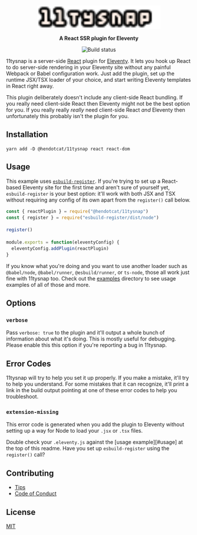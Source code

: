 <p align="center">
  <img
    alt="11tysnap"
    src="https://github.com/hendotcat/11tysnap/raw/trunk/11tysnap.svg"
    height="64"
  />
</p>

<p align="center">
  <strong>
    A React SSR plugin for Eleventy
  </strong>
</p>

<p align="center">
  <img
    src="https://github.com/hendotcat/11tysnap/actions/workflows/publish.yml/badge.svg"
    alt="Build status"
  />
</p>

11tysnap is a server-side [React] plugin for [Eleventy]. It lets you hook up
React to do server-side rendering in your Eleventy site without any painful
Webpack or Babel configuration work. Just add the plugin, set up the runtime
JSX/TSX loader of your choice, and start writing Eleventy templates in React
right away.

This plugin deliberately doesn't include any client-side React bundling. If you
really need client-side React then Eleventy might not be the best option
for you. If you really really _really_ need client-side React _and_ Eleventy
then unfortunately this probably isn't the plugin for you.

## Installation

```
yarn add -D @hendotcat/11tysnap react react-dom
```

## Usage

This example uses [`esbuild-register`][esbuild-register]. If you're trying to
set up a React-based Eleventy site for the first time and aren't sure of
yourself yet, `esbuild-register` is your best option: it'll work with both JSX
and TSX without requiring any config of its own apart from the `register()` call
below.

```javascript
const { reactPlugin } = require("@hendotcat/11tysnap")
const { register } = require("esbuild-register/dist/node")

register()

module.exports = function(eleventyConfig) {
  eleventyConfig.addPlugin(reactPlugin)
}
```

If you know what you're doing and you want to use another loader such as
`@babel/node`, `@babel/runner`, `@esbuild/runner`, or `ts-node`, those all work
just fine with 11tysnap too. Check out the [examples] directory to see usage
examples of all of those and more.

## Options

### `verbose`

Pass `verbose: true` to the plugin and it'll output a whole bunch of
information about what it's doing. This is mostly useful for debugging. Please
enable this this option if you're reporting a bug in 11tysnap.

## Error Codes

11tysnap will try to help you set it up properly. If you make a mistake,
it'll try to help you understand. For some mistakes that it can recognize,
it'll print a link in the build output pointing at one of these error codes to
help you troubleshoot.

### `extension-missing`

This error code is generated when you add the plugin to Eleventy without
setting up a way for Node to load your `.jsx` or `.tsx` files.

Double check your `.eleventy.js` against the [usage example][#usage] at the
top of this readme. Have you set up `esbuild-register` using the `register()`
call?

## Contributing

* [Tips][Contributing]
* [Code of Conduct]

## License

[MIT]

[React]: https://reactjs.org
[Eleventy]: https://www.11ty.dev/
[esbuild-register]: https://github.com/egoist/esbuild-register
[examples]: https://github.com/hendotcat/11tysnap/tree/trunk/examples
[Contributing]: https://github.com/hendotcat/11tyhype/blob/trunk/contributing.md
[Code of Conduct]: https://github.com/hendotcat/11tyhype/blob/trunk/code_of_conduct.md
[MIT]: https://github.com/hendotcat/11tyhype/blob/trunk/license
